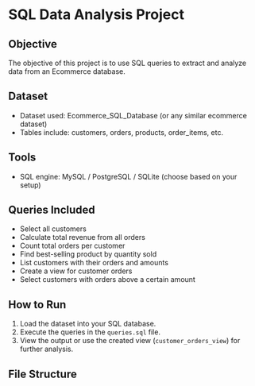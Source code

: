 # SQL Data Analysis Project

## Objective
The objective of this project is to use SQL queries to extract and analyze data from an Ecommerce database.

## Dataset
- Dataset used: Ecommerce_SQL_Database (or any similar ecommerce dataset)
- Tables include: customers, orders, products, order_items, etc.

## Tools
- SQL engine: MySQL / PostgreSQL / SQLite (choose based on your setup)

## Queries Included
- Select all customers
- Calculate total revenue from all orders
- Count total orders per customer
- Find best-selling product by quantity sold
- List customers with their orders and amounts
- Create a view for customer orders
- Select customers with orders above a certain amount

## How to Run
1. Load the dataset into your SQL database.
2. Execute the queries in the `queries.sql` file.
3. View the output or use the created view (`customer_orders_view`) for further analysis.

## File Structure

